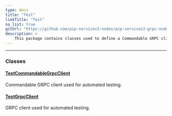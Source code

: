 ```yaml
---
type: docs
title: "Test"
linkTitle: "Test"
no_list: true
gitUrl: "https://github.com/pip-services3-nodex/pip-services3-grpc-nodex"
description: >
    This package contains classes used to define a Commandable GRPC client and a GRPC client that can be used for automated testing.
---
```

---
<div class="module-body"> 


### Classes

#### [TestCommandableGrpcClient](test_commandable_grpc_client)
Commandable GRPC client used for automated testing.


#### [TestGrpcClient](test_grpc_client)
GRPC client used for automated testing.


</div>

